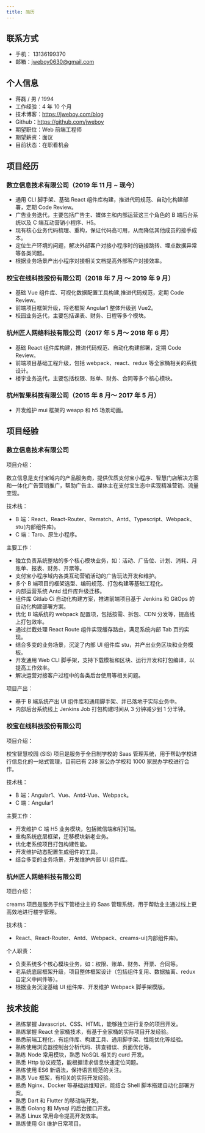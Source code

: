 ```yaml
---
title: 简历
---
```


## 联系方式

- 手机： 13136199370
- 邮箱：jweboy0630@gmail.com

## 个人信息

- 蒋磊 / 男 / 1994
- 工作经验：4 年 10 个月
- 技术博客：<https://jweboy.com/blog>
- Github：<https://github.com/jweboy>
- 期望职位：Web 前端工程师
- 期望薪资：面议
- 目前状态：在职看机会

## 项目经历

### 数立信息技术有限公司（2019 年 11 月 ~ 现今）

- 通用 CLI 脚手架、基础 React 组件库构建，推进代码规范、自动化构建部署，定期 Code Review。
- 广告业务迭代，主要包括广告主、媒体主和内部运营这三个角色的 B 端后台系统以及 C 端互动营销小程序、H5。
- 现有核心业务代码梳理、重构，保证代码高可用，从而降低其他成员的接手成本。
- 定位生产环境的问题，解决外部客户对接小程序时的链接跳转、埋点数据异常等各类问题。
- 根据业务场景产出小程序对接相关文档提高外部客户对接效率。

### 校宝在线科技股份有限公司（2018 年 7 月 〜 2019 年 9 月）

- 基础 Vue 组件库、可视化数据配置工具构建,推进代码规范，定期 Code Review。
- 前端项目框架升级，将老框架 Angular1 整体升级到 Vue2。
- 校园业务迭代，主要包括课表、财务、日程等多个模块。

### 杭州匠人网络科技有限公司（2017 年 5 月〜 2018 年 6 月）

- 基础 React 组件库构建，推进代码规范、自动化构建部署，定期 Code Review。
- 前端项目基础工程升级，包括 webpack、react、redux 等全家桶相关的系统设计。
- 楼宇业务迭代，主要包括权限、账单、财务、合同等多个核心模块。

### 杭州智果科技有限公司（2015 年 8 月〜 2017 年 5 月）

- 开发维护 mui 框架的 weapp 和 h5 场景动画。

## 项目经验

### 数立信息技术有限公司

项目介绍：

数立信息是支付宝域内的产品服务商，提供优质支付宝小程序、智慧门店解决方案和一体化广告营销推广，帮助广告主、媒体主在支付宝生态中实现精准营销、流量变现。

技术栈：

- B 端：React、React-Router、Rematch、Antd、Typescript、Webpack、stu(内部组件库)。
- C 端：Taro、原生小程序。

主要工作：

- 独立负责系统整站的多个核心模块业务，如：活动、广告位、计划、消耗、月账单、报表、财务、开票等。
- 支付宝小程序域内各类互动营销活动的广告玩法开发和维护。
- 多个 B 端项目的框架选型、编码规范、打包构建等基础工程化。
- 内部运营系统 Antd 组件库升级迁移。
- 组件库 Gitlab Ci 自动化构建方案，推进前端项目基于 Jenkins 和 GitOps 的自动化构建部署方案。
- 优化 B 端系统的 webpack 配置项，包括按需、拆包、CDN 分发等，提高线上打包效率。
- 通过拦截处理 React Route 组件实现缓存路由，满足系统内部 Tab 页的实现。
- 结合多变的业务场景，沉淀了内部 UI 组件库 stu，并产出业务区块和业务模板。
- 开发通用 Web CLI 脚手架，支持下载模板和区块、运行开发和打包编译，以提高工作效率。
- 解决运营对接客户过程中的各类后台使用等相关问题。

项目产出：

- 基于 B 端系统产出 UI 组件库和通用脚手架、并已落地于实际业务中。
- 内部后台系统线上 Jenkins Job 打包构建时间从 3 分钟减少到 1 分半钟。

### 校宝在线科技股份有限公司

项目介绍：

校宝智慧校园 (SIS) 项目是服务于全日制学校的 Saas 管理系统，用于帮助学校进行信息化的一站式管理，目前已有 238 家公办学校和 1000 家⺠办学校进行合作。

技术栈：

- B 端：Angular1、Vue、Antd-Vue、Webpack。
- C 端：Angular1

主要工作：

- 开发维护 C 端 H5 业务模块，包括微信端和钉钉端。
- 重构系统底层框架，迁移模块新老业务。
- 优化老系统项目打包构建性能。
- 开发维护动态配置生成组件的工具。
- 结合多变的业务场景，开发维护内部 UI 组件库。

### 杭州匠人网络科技有限公司

项目介绍：

creams 项目是服务于线下管楼业主的 Saas 管理系统，用于帮助业主通过线上更高效地进行楼宇管理。

技术栈：

- React、React-Router、Antd、Webpack、creams-ui(内部组件库)。

个人职责：

- 负责系统多个核心模块业务，如：权限、账单、财务、开票、合同等。
- 老系统底层框架升级，项目整体框架设计（包括组件复用、数据抽离、redux 自定义中间件等）。
- 根据业务沉淀基础 UI 组件库、开发维护 Webpack 脚手架模版。

## 技术技能

- 熟练掌握 Javascript、CSS、HTML，能够独立进行复杂的项目开发。
- 熟练掌握 React 全家桶技术，有基于全家桶的实际项目开发经验。
- 熟悉前端工程化，有组件库、构建工具、通用脚手架、性能优化等经验。
- 熟练使用浏览器控制台分析代码、排查错误、⻚面优化等。
- 熟练 Node 常用模块，熟悉 NoSQL 相关的 curd 开发。
- 熟悉 Http 协议规范，能根据请求信息快速定位问题。
- 熟练使用 ES6 新语法，保持语言规范的关注。
- 熟悉 Vue 框架，有相关的实际开发经验。
- 熟悉 Nginx、Docker 等基础运维知识，能结合 Shell 脚本搭建自动化部署方案。
- 熟悉 Dart 和 Flutter 的移动端开发。
- 熟悉 Golang 和 Mysql 的后台接口开发。
- 熟悉 Linux 常用命令提高开发效率。
- 熟练使用 Git 维护日常项目。
